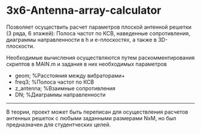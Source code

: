 # 3x6-Antenna-array-calculator

Позволяет осуществить расчет параметров плоской антенной решетки (3 ряда, 6 этажей): 
Полоса частот по КСВ, наведенные сопротивления, диаграммы направленности в h и e-плоскостях, а также в 3D-плоскости.

Необходимые вычисления осуществляются путем раскомментирования скриптов в MAIN.m и задания в них необходимых параметров
- geom;                      %Расстояния между вибраторами+
- freq3;                     %Полоса частот по КСВ
- z_antenna;                 %Взаимные сопротивления
- DN;                        %Диаграммы направленности
____
В теории, проект может быть переписан для осуществления расчетов антенных решеток с любыми заданными размерами NxM, но был
предназначен для студентческих целей.

